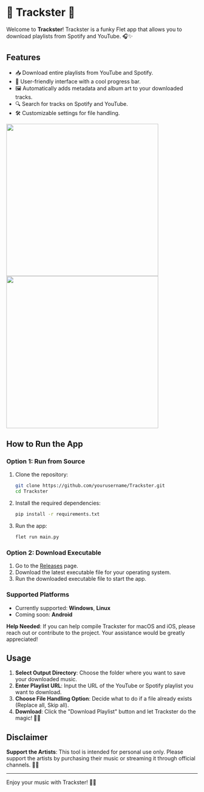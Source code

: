 # 🎵 Trackster 🎵

Welcome to **Trackster**! Trackster is a funky Flet app that allows you to download playlists from Spotify and YouTube. 🎧✨

## Features
- 📥 Download entire playlists from YouTube and Spotify.
- 🎨 User-friendly interface with a cool progress bar.
- 🖼️ Automatically adds metadata and album art to your downloaded tracks.
- 🔍 Search for tracks on Spotify and YouTube.
- 🛠️ Customizable settings for file handling.

<img src="https://github.com/user-attachments/assets/7e98cdb5-61f2-48bb-a2cb-b6d45ffee827" width="400"> <img src="https://github.com/user-attachments/assets/084acca0-9ef8-4e8e-81f0-cc84d9effeab" width="400">

## How to Run the App

### Option 1: Run from Source
1. Clone the repository:
    ```sh
    git clone https://github.com/yourusername/Trackster.git
    cd Trackster
    ```

2. Install the required dependencies:
    ```sh
    pip install -r requirements.txt
    ```

3. Run the app:
    ```sh
    flet run main.py
    ```

### Option 2: Download Executable
1. Go to the [Releases](https://github.com/shouryashashank/Trackster/releases) page.
2. Download the latest executable file for your operating system.
3. Run the downloaded executable file to start the app.

### Supported Platforms
- Currently supported: **Windows**, **Linux**
- Coming soon: **Android**

**Help Needed**: If you can help compile Trackster for macOS and iOS, please reach out or contribute to the project. Your assistance would be greatly appreciated!

## Usage
1. **Select Output Directory**: Choose the folder where you want to save your downloaded music.
2. **Enter Playlist URL**: Input the URL of the YouTube or Spotify playlist you want to download.
3. **Choose File Handling Option**: Decide what to do if a file already exists (Replace all, Skip all).
4. **Download**: Click the "Download Playlist" button and let Trackster do the magic! 🎩✨

## Disclaimer
**Support the Artists**: This tool is intended for personal use only. Please support the artists by purchasing their music or streaming it through official channels. 💖🎶

---

Enjoy your music with Trackster! 🎉🎵
